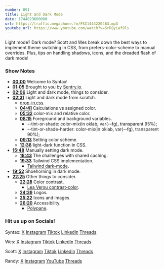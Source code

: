 ```yaml
---
number: 891
title: Light and Dark Mode
date: 1744023600000
url: https://traffic.megaphone.fm/FSI1443220463.mp3
youtube_url: https://www.youtube.com/watch?v=SrDQyiaf9ls
---
```

	
Light mode? Dark mode? Scott and Wes break down the best ways to implement theme switching in CSS, from prefers-color-scheme to manual overrides. Plus, tips on handling shadows, icons, and the dreaded flash of dark mode!

### Show Notes

* **[00:00](#t=00:00)** Welcome to Syntax!
* **[01:05](#t=01:05)** Brought to you by [Sentry.io](https://sentry.io/syntax).
* **[02:06](#t=02:06)** Light and dark mode, things to consider.
* **[02:31](#t=02:31)** Light and dark mode from scratch.
  * [drop-in.css](https://github.com/stolinski/drop-in/blob/main/packages/graffiti/drop-in.css).
  * **[04:41](#t=04:41)** Calculations vs assigned color.
  * **[05:32](#t=05:32)** color-mix and relative color.
  * **[08:15](#t=08:15)** Foreground and background variables.
    * --tint-or-shade: color-mix(in oklab, var(--fg), transparent 95%);
    * --tint-or-shade-harder: color-mix(in oklab, var(--fg), transparent 90%);
  * **[09:13](#t=09:13)** Setting color scheme.
  * **[12:38](#t=12:38)** light-dark function in CSS.
* **[15:48](#t=15:48)** Manually setting dark mode.
  * **[18:43](#t=18:43)** The challenges with shared caching.
  * **[19:33](#t=19:33)** Tailwind CSS implementation.
    * [Tailwind dark-mode](https://tailwindcss.com/docs/dark-mode).
* **[19:52](#t=19:52)** Shoehorning in dark mode.
* **[22:25](#t=22:25)** Other things to consider.
  * **[22:28](#t=22:28)** Color contrast.
    * [Lea Verou contrast-color](https://lea.verou.me/blog/2024/contrast-color/).
  * **[24:39](#t=24:39)** Logos.
  * **[25:22](#t=25:22)** Icons and images.
  * **[26:20](#t=26:20)** Accessibility.
    * [Polypane](https://polypane.app/).

### Hit us up on Socials!

Syntax: [X](https://twitter.com/syntaxfm) [Instagram](https://www.instagram.com/syntax_fm/) [Tiktok](https://www.tiktok.com/@syntaxfm) [LinkedIn](https://www.linkedin.com/company/96077407/admin/feed/posts/) [Threads](https://www.threads.net/@syntax_fm)

Wes: [X](https://twitter.com/wesbos) [Instagram](https://www.instagram.com/wesbos/) [Tiktok](https://www.tiktok.com/@wesbos) [LinkedIn](https://www.linkedin.com/in/wesbos/) [Threads](https://www.threads.net/@wesbos)

Scott: [X](https://twitter.com/stolinski) [Instagram](https://www.instagram.com/stolinski/) [Tiktok](https://www.tiktok.com/@stolinski) [LinkedIn](https://www.linkedin.com/in/stolinski/) [Threads](https://www.threads.net/@stolinski)

Randy: [X](https://twitter.com/randyrektor) [Instagram](https://www.instagram.com/randyrektor/) [YouTube](https://www.youtube.com/@randyrektor) [Threads](https://www.threads.net/@randyrektor)